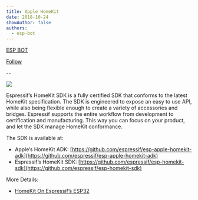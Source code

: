```yaml
---
title: Apple HomeKit
date: 2018-10-24
showAuthor: false
authors: 
  - esp-bot
---
```

[ESP BOT](https://medium.com/@espbot?source=post_page-----c4ae4a2e22ad--------------------------------)

[Follow](https://medium.com/m/signin?actionUrl=https%3A%2F%2Fmedium.com%2F_%2Fsubscribe%2Fuser%2F71611a95e5c4&operation=register&redirect=https%3A%2F%2Fblog.espressif.com%2Fapple-homekit-c4ae4a2e22ad&user=ESP+BOT&userId=71611a95e5c4&source=post_page-71611a95e5c4----c4ae4a2e22ad---------------------post_header-----------)

--

![](https://miro.medium.com/v2/resize:fit:640/format:webp/1*73ehy8XW5EvH_zqZBE88LQ.png)

Espressif’s HomeKit SDK is a fully certified SDK that conforms to the latest HomeKit specification. The SDK is engineered to expose an easy to use API, while also being flexible enough to create a variety of accessories and bridges. Espressif supports the entire workflow from development to certification and manufacturing. This way you can focus on your product, and let the SDK manage HomeKit conformance.

The SDK is available at:

- Apple’s HomeKit ADK: [https://github.com/espressif/esp-apple-homekit-adk](https://github.com/espressif/esp-apple-homekit-adk)
- Espressif’s HomeKit SDK: [https://github.com/espressif/esp-homekit-sdk](https://github.com/espressif/esp-homekit-sdk)

More Details:

- [HomeKit On Espressif’s ESP32](https://medium.com/the-esp-journal/homekit-on-espressifs-esp32-d73f197ec722)
